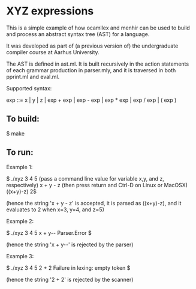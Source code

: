 XYZ expressions
===============

This is a simple example of how ocamllex and menhir can be used to
build and process an abstract syntax tree (AST) for a language.

It was developed as part of (a previous version of) the undergraduate
compiler course at Aarhus University.

The AST is defined in ast.ml. It is built recursively in the action
statements of each grammar production in parser.mly, and it is
traversed in both pprint.ml and eval.ml.


Supported syntax:

  exp ::=  x  |  y  |  z
       |  exp + exp
       |  exp - exp
       |  exp * exp
       |  exp / exp
       |  ( exp )


To build:
---------

 $ make


To run:
-------

Example 1:

 $ ./xyz 3 4 5   (pass a command line value for variable x,y, and z, respectively)
 x + y - z       (then press return and Ctrl-D on Linux or MacOSX)
 ((x+y)-z)
 2$ 

(hence the string 'x + y - z' is accepted, it is parsed as ((x+y)-z),
and it evaluates to 2 when x=3, y=4, and z=5)


Example 2:

 $ ./xyz 3 4 5
 x + y--
 Parser.Error
 $

(hence the string 'x + y--' is rejected by the parser)


Example 3:

 $ ./xyz 3 4 5
 2 + 2
 Failure in lexing: empty token
 $

(hence the string '2 + 2' is rejected by the scanner)
